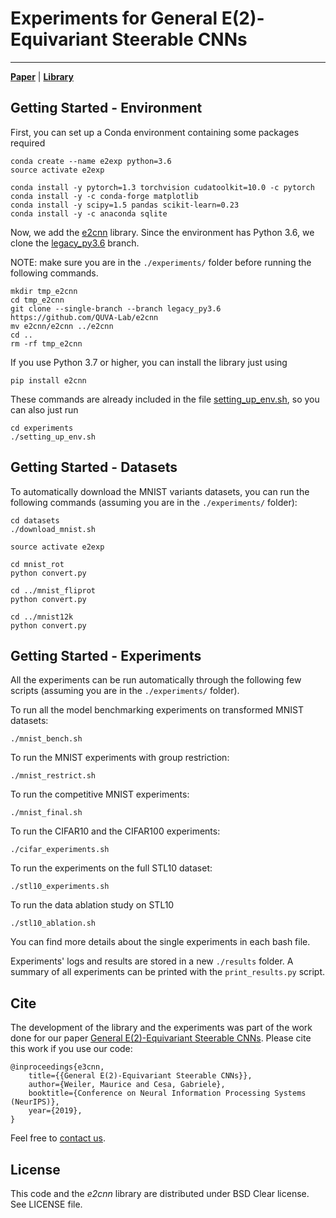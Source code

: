 # Experiments for General E(2)-Equivariant Steerable CNNs
--------------------------------------------------------------------------------
**[Paper](https://arxiv.org/abs/1911.08251)** | **[Library](https://github.com/QUVA-Lab/e2cnn)** 


## Getting Started - Environment


First, you can set up a Conda environment containing some packages required 

```
conda create --name e2exp python=3.6
source activate e2exp

conda install -y pytorch=1.3 torchvision cudatoolkit=10.0 -c pytorch
conda install -y -c conda-forge matplotlib
conda install -y scipy=1.5 pandas scikit-learn=0.23
conda install -y -c anaconda sqlite
```

Now, we add the [e2cnn](https://github.com/QUVA-Lab/e2cnn) library.
Since the environment has Python 3.6, we clone the [legacy_py3.6](https://github.com/QUVA-Lab/e2cnn/tree/legacy_py3.6)
branch.

NOTE: make sure you are in the `./experiments/` folder before running the following commands.

```
mkdir tmp_e2cnn
cd tmp_e2cnn
git clone --single-branch --branch legacy_py3.6 https://github.com/QUVA-Lab/e2cnn
mv e2cnn/e2cnn ../e2cnn
cd ..
rm -rf tmp_e2cnn
```

If you use Python 3.7 or higher, you can install the library just using
```
pip install e2cnn
```

These commands are already included in the file [setting_up_env.sh](./experiments/setting_up_env.sh), so you can also just run
```
cd experiments
./setting_up_env.sh
```

## Getting Started - Datasets

To automatically download the MNIST variants datasets, you can run the following commands 
(assuming you are in the `./experiments/` folder):

```
cd datasets
./download_mnist.sh

source activate e2exp

cd mnist_rot
python convert.py

cd ../mnist_fliprot
python convert.py

cd ../mnist12k
python convert.py

```


## Getting Started - Experiments

All the experiments can be run automatically through the following few scripts
(assuming you are in the `./experiments/` folder).


To run all the model benchmarking experiments on transformed MNIST datasets:
```
./mnist_bench.sh
```

To run the MNIST experiments with group restriction:
```
./mnist_restrict.sh
```

To run the competitive MNIST experiments:
```
./mnist_final.sh
```

To run the CIFAR10 and the CIFAR100 experiments:
```
./cifar_experiments.sh
```

To run the experiments on the full STL10 dataset:
```
./stl10_experiments.sh
```

To run the data ablation study on STL10
```
./stl10_ablation.sh
```

You can find more details about the single experiments in each bash file.


Experiments' logs and results are stored in a new `./results` folder.
A summary of all experiments can be printed with the `print_results.py` script.


## Cite

The development of the library and the experiments was part of the work done for our paper
[General E(2)-Equivariant Steerable CNNs](https://arxiv.org/abs/1911.08251).
Please cite this work if you use our code:

```
@inproceedings{e3cnn,
    title={{General E(2)-Equivariant Steerable CNNs}},
    author={Weiler, Maurice and Cesa, Gabriele},
    booktitle={Conference on Neural Information Processing Systems (NeurIPS)},
    year={2019},
}
```

Feel free to [contact us](mailto:cesa.gabriele@gmail.com,m.weiler@uva.nl).

## License

This code and the *e2cnn* library are distributed under BSD Clear license. See LICENSE file.
